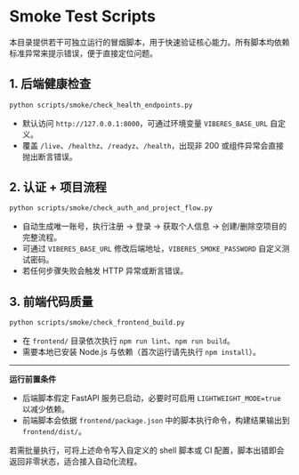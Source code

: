# Smoke Test Scripts

本目录提供若干可独立运行的冒烟脚本，用于快速验证核心能力。所有脚本均依赖标准异常来提示错误，便于直接定位问题。

## 1. 后端健康检查

```bash
python scripts/smoke/check_health_endpoints.py
```

- 默认访问 `http://127.0.0.1:8000`，可通过环境变量 `VIBERES_BASE_URL` 自定义。
- 覆盖 `/live`、`/healthz`、`/readyz`、`/health`，出现非 200 或组件异常会直接抛出断言错误。

## 2. 认证 + 项目流程

```bash
python scripts/smoke/check_auth_and_project_flow.py
```

- 自动生成唯一账号，执行注册 → 登录 → 获取个人信息 → 创建/删除空项目的完整流程。
- 可通过 `VIBERES_BASE_URL` 修改后端地址，`VIBERES_SMOKE_PASSWORD` 自定义测试密码。
- 若任何步骤失败会触发 HTTP 异常或断言错误。

## 3. 前端代码质量

```bash
python scripts/smoke/check_frontend_build.py
```

- 在 `frontend/` 目录依次执行 `npm run lint`、`npm run build`。
- 需要本地已安装 Node.js 与依赖（首次运行请先执行 `npm install`）。

---

**运行前置条件**

- 后端脚本假定 FastAPI 服务已启动，必要时可启用 `LIGHTWEIGHT_MODE=true` 以减少依赖。
- 前端脚本会依据 `frontend/package.json` 中的脚本执行命令，构建结果输出到 `frontend/dist/`。

若需批量执行，可将上述命令写入自定义的 shell 脚本或 CI 配置，脚本出错即会返回非零状态，适合接入自动化流程。
